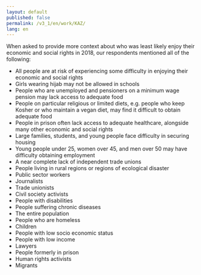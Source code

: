 ```yaml
---
layout: default
published: false
permalink: /v3_1/en/work/KAZ/
lang: en
---
```


When asked to provide more context about who was least likely enjoy their economic and social rights in 2018, our respondents mentioned all of the following:
-	All people are at risk of experiencing some difficulty in enjoying their economic and social rights
-	Girls wearing hijab may not be allowed in schools
-	People who are unemployed and pensioners on a minimum wage pension may lack access to adequate food
-	People on particular religious or limited diets, e.g. people who keep Kosher or who maintain a vegan diet, may find it difficult to obtain adequate food 
-	People in prison often lack access to adequate healthcare, alongside many other economic and social rights
-	Large families, students, and young people face difficulty in securing housing
-	Young people under 25, women over 45, and men over 50 may have difficulty obtaining employment
-	A near complete lack of independent trade unions
-	People living in rural regions or regions of ecological disaster
-	Public sector workers
-	Journalists
-	Trade unionists
-	Civil society activists
-	People with disabilities
-	People suffering chronic diseases
-	The entire population
-	People who are homeless
-	Children
-	People with low socio economic status
-	People with low income
-	Lawyers
-	People formerly in prison
-	Human rights activists
-	Migrants

